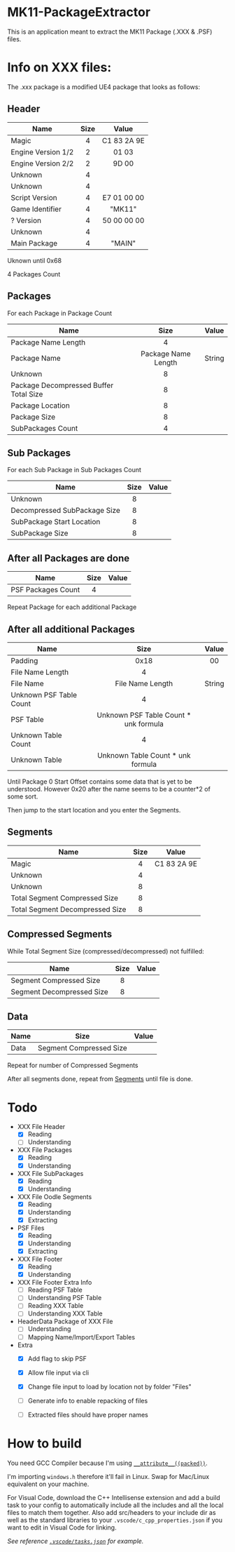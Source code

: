 # MK11-PackageExtractor
This is an application meant to extract the MK11 Package (.XXX &amp; .PSF) files.

# Info on XXX files:

The .xxx package is a modified UE4 package that looks as follows:

## Header

| Name               | Size |    Value    |
|--------------------|:----:|:-----------:|
| Magic              |   4  | C1 83 2A 9E |
| Engine Version 1/2 |   2  |    01 03    |
| Engine Version 2/2 |   2  |    9D 00    |
| Unknown            |   4  |             |
| Unknown            |   4  |             |
| Script Version     |   4  | E7 01 00 00 |
| Game Identifier    |   4  |    "MK11"   |
| ? Version          |   4  | 50 00 00 00 |
| Unknown            |   4  |             |
| Main Package       |   4  |    "MAIN"   |

Uknown until 0x68

4 Packages Count

## Packages

For each Package in Package Count

| Name                                   |         Size        |  Value |
|----------------------------------------|:-------------------:|:------:|
| Package Name Length                    |          4          |        |
| Package Name                           | Package Name Length | String |
| Unknown                                |          8          |        |
| Package Decompressed Buffer Total Size |          8          |        |
| Package Location                       |          8          |        |
| Package Size                           |          8          |        |
| SubPackages Count                      |          4          |        |

## Sub Packages

For each Sub Package in Sub Packages Count

| Name                         | Size | Value |
|------------------------------|:----:|:-----:|
| Unknown                      |   8  |       |
| Decompressed SubPackage Size |   8  |       |
| SubPackage Start Location    |   8  |       |
| SubPackage Size              |   8  |       |

## After all Packages are done

| Name                         | Size | Value |
|------------------------------|:----:|:-----:|
| PSF Packages Count           |   4  |       |

Repeat Package for each additional Package

## After all additional Packages

| Name                    |                  Size                 |  Value |
|-------------------------|:-------------------------------------:|:------:|
| Padding                 |                  0x18                 |   00   |
| File Name Length        |                   4                   |        |
| File Name               |            File Name Length           | String |
| Unknown PSF Table Count |                   4                   |        |
| PSF Table               | Unknown PSF Table Count * unk formula |        |
| Unknown Table Count     | 4                                     |        |
| Unknown Table           | Unknown Table Count * unk formula     |        |

Until Package 0 Start Offset contains some data that is yet to be understood. However 0x20 after the name seems to be a counter*2 of some sort.

Then jump to the start location and you enter the Segments.

## Segments
| Name                            | Size | Value       |
|---------------------------------|:----:|:-----------:|
| Magic                           | 4    | C1 83 2A 9E |
| Unknown                         | 4    |             |
| Unknown                         | 8    |             |
| Total Segment Compressed Size   | 8    |             |
| Total Segment Decompressed Size | 8    |             |

## Compressed Segments

While Total Segment Size (compressed/decompressed) not fulfilled:

| Name                      | Size | Value       |
|---------------------------|:----:|:-----------:|
| Segment Compressed Size   | 8    |             |
| Segment Decompressed Size | 8    |             |

## Data

| Name   | Size                    | Value  |
|--------|:-----------------------:|:------:|
| Data   | Segment Compressed Size |        |

Repeat for number of Compressed Segments

After all segments done, repeat from [Segments](#segments) until file is done.



# Todo

- XXX File Header
  - [x] Reading
  - [ ] Understanding
- XXX File Packages
  - [x] Reading
  - [x] Understanding
- XXX File SubPackages
  - [x] Reading
  - [x] Understanding
- XXX File Oodle Segments
  - [x] Reading
  - [x] Understanding
  - [x] Extracting
- PSF Files
  - [x] Reading
  - [x] Understanding
  - [x] Extracting
- XXX File Footer
  - [x] Reading
  - [x] Understanding
- XXX File Footer Extra Info
  - [ ] Reading PSF Table
  - [ ] Understanding PSF Table
  - [ ] Reading XXX Table
  - [ ] Understanding XXX Table
- HeaderData Package of XXX File
  - [ ] Understanding
  - [ ] Mapping Name/Import/Export Tables
- Extra
  - [x] Add flag to skip PSF
  - [x] Allow file input via cli
  - [x] Change file input to load by location not by folder "Files"
  - [ ] Generate info to enable repacking of files
  - [ ] Extracted files should have proper names


# How to build

You need GCC Compiler because I'm using [`__attribute__((packed))`](http://www.keil.com/support/man/docs/armclang_ref/armclang_ref_chr1359124982232.htm#:~:text=__attribute__((packed))%20variable%20attribute,-Home%20%C2%BB%20armclang%20Reference&text=You%20can%20specify%20the%20packed,has%20the%20smallest%20possible%20alignment.).

I'm importing `windows.h` therefore it'll fail in Linux. Swap for Mac/Linux equivalent on your machine.

For Visual Code, download the C++ Intellisense extension and add a build task to your config to automatically include all the includes and all the local files to match them together. Also add src/headers to your include dir as well as the standard libraries to your `.vscode/c_cpp_properties.json` if you want to edit in Visual Code for linking.

_See reference [`.vscode/tasks.json`](/.vscode/tasks.json) for example._
